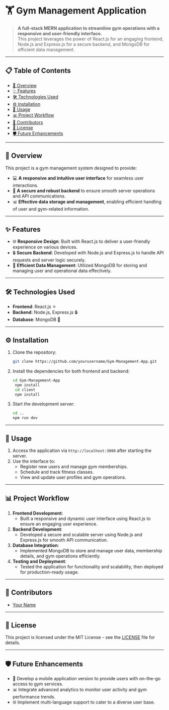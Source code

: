 # 🏋️ **Gym Management Application**

> **A full-stack MERN application to streamline gym operations with a responsive and user-friendly interface.**  
This project leverages the power of React.js for an engaging frontend, Node.js and Express.js for a secure backend, and MongoDB for efficient data management.

---

## 📋 **Table of Contents**
- [📖 Overview](#-overview)
- [✨ Features](#-features)
- [🛠 Technologies Used](#-technologies-used)
- [⚙️ Installation](#️-installation)
- [🚀 Usage](#-usage)
- [📊 Project Workflow](#-project-workflow)
- [🤝 Contributors](#-contributors)
- [📜 License](#-license)
- [🛡️ Future Enhancements](#-future-enhancements)

---

## 📖 **Overview**
This project is a gym management system designed to provide:
- 💻 **A responsive and intuitive user interface** for seamless user interactions.
- 🔐 **A secure and robust backend** to ensure smooth server operations and API communications.
- 📊 **Effective data storage and management**, enabling efficient handling of user and gym-related information.

---

## ✨ **Features**
- 🌐 **Responsive Design**: Built with React.js to deliver a user-friendly experience on various devices.
- 🔒 **Secure Backend**: Developed with Node.js and Express.js to handle API requests and server logic securely.
- 📁 **Efficient Data Management**: Utilized MongoDB for storing and managing user and operational data effectively.

---

## 🛠 **Technologies Used**
- **Frontend**: React.js ⚛️
- **Backend**: Node.js, Express.js 🔒
- **Database**: MongoDB 🍃

---

## ⚙️ **Installation**
1. Clone the repository:
   ```bash
   git clone https://github.com/yourusername/Gym-Management-App.git
2. Install the dependencies for both frontend and backend:
   ```bash
   cd Gym-Management-App
    npm install
    cd client
    npm install
3. Start the development server:
   ```bash
   cd ..
   npm run dev

---

## 🚀 **Usage**
1. Access the application via `http://localhost:3000` after starting the server.
2. Use the interface to:
   - Register new users and manage gym memberships.
   - Schedule and track fitness classes.
   - View and update user profiles and gym operations.

---

## 📊 **Project Workflow**
1. **Frontend Development**:
   - Built a responsive and dynamic user interface using React.js to ensure an engaging user experience.
2. **Backend Development**:
   - Developed a secure and scalable server using Node.js and Express.js for smooth API communication.
3. **Database Integration**:
   - Implemented MongoDB to store and manage user data, membership details, and gym operations efficiently.
4. **Testing and Deployment**:
   - Tested the application for functionality and scalability, then deployed for production-ready usage.

---

## 🤝 **Contributors**
- [Your Name](https://github.com/yourusername)

---

## 📜 **License**
This project is licensed under the MIT License - see the [LICENSE](LICENSE) file for details.

---

## 🛡️ **Future Enhancements**
- 📱 Develop a mobile application version to provide users with on-the-go access to gym services.
- 📊 Integrate advanced analytics to monitor user activity and gym performance trends.
- 🌐 Implement multi-language support to cater to a diverse user base.

